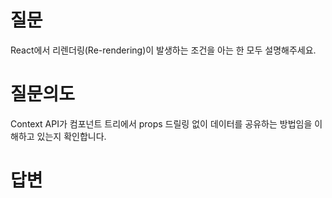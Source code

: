 # 질문
React에서 리렌더링(Re-rendering)이 발생하는 조건을 아는 한 모두 설명해주세요.

# 질문의도
Context API가 컴포넌트 트리에서 props 드릴링 없이 데이터를 공유하는 방법임을 이해하고 있는지 확인합니다.

# 답변